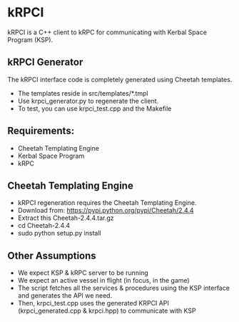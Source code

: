 kRPCI
=====

kRPCI is a C++ client to kRPC for communicating with Kerbal Space Program (KSP). 

kRPCI Generator
---------------

The kRPCI interface code is completely generated using Cheetah templates. 

* The templates reside in  src/templates/*.tmpl
* Use krpci_generator.py to regenerate the client.
* To test, you can use krpci_test.cpp and the Makefile

Requirements:
------------

* Cheetah Templating Engine
* Kerbal Space Program
* kRPC

Cheetah Templating Engine
-------------------------

* kRPCI regeneration requires the Cheetah Templating Engine.
* Download from: https://pypi.python.org/pypi/Cheetah/2.4.4
* Extract this Cheetah-2.4.4.tar.gz
* cd Cheetah-2.4.4
* sudo python setup.py install

Other Assumptions
-----------------

* We expect KSP & kRPC server to be running
* We expect an active vessel in flight (in focus, in the game)
* The script fetches all the services & procedures using the KSP interface and generates the API we need.
* Then, krpci_test.cpp uses the generated KRPCI API (krpci_generated.cpp & krpci.hpp) to communicate with KSP

